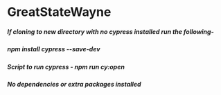 # GreatStateWayne

##### If cloning to new directory with no cypress installed run the following- 
##### npm install cypress --save-dev

##### Script to run cypress - npm run cy:open
##### No dependencies or extra packages installed
